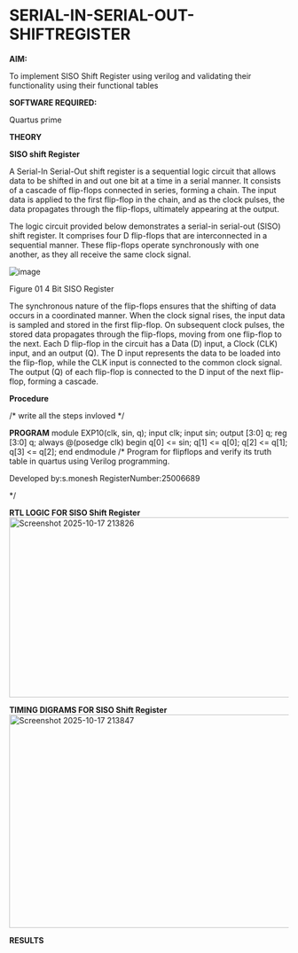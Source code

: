 # SERIAL-IN-SERIAL-OUT-SHIFTREGISTER

**AIM:**

To implement  SISO Shift Register using verilog and validating their functionality using their functional tables

**SOFTWARE REQUIRED:**

Quartus prime

**THEORY**

**SISO shift Register**

A Serial-In Serial-Out shift register is a sequential logic circuit that allows data to be shifted in and out one bit at a time in a serial manner. It consists of a cascade of flip-flops connected in series, forming a chain. The input data is applied to the first flip-flop in the chain, and as the clock pulses, the data propagates through the flip-flops, ultimately appearing at the output.

The logic circuit provided below demonstrates a serial-in serial-out (SISO) shift register. It comprises four D flip-flops that are interconnected in a sequential manner. These flip-flops operate synchronously with one another, as they all receive the same clock signal.

![image](https://github.com/naavaneetha/SERIAL-IN-SERIAL-OUT-SHIFTREGISTER/assets/154305477/e81c4072-37f9-46c6-8145-566764b74c3a)

Figure 01 4 Bit SISO Register

The synchronous nature of the flip-flops ensures that the shifting of data occurs in a coordinated manner. When the clock signal rises, the input data is sampled and stored in the first flip-flop. On subsequent clock pulses, the stored data propagates through the flip-flops, moving from one flip-flop to the next.
Each D flip-flop in the circuit has a Data (D) input, a Clock (CLK) input, and an output (Q). The D input represents the data to be loaded into the flip-flop, while the CLK input is connected to the common clock signal. The output (Q) of each flip-flop is connected to the D input of the next flip-flop, forming a cascade.

**Procedure**

/* write all the steps invloved */

**PROGRAM**
 module EXP10(clk, sin, q);
 input clk;
 input sin;
 output [3:0] q;
 reg [3:0] q;
 always @(posedge clk)
 begin
 q[0] <= sin;
 q[1] <= q[0];
 q[2] <= q[1];
 q[3] <= q[2];
 end
 endmodule
/* Program for flipflops and verify its truth table in quartus using Verilog programming.

Developed by:s.monesh RegisterNumber:25006689

*/

**RTL LOGIC FOR SISO Shift Register**
<img width="708" height="325" alt="Screenshot 2025-10-17 213826" src="https://github.com/user-attachments/assets/7b0c8acd-cb29-4aab-b846-4874f14e9223" />

**TIMING DIGRAMS FOR SISO Shift Register**
<img width="720" height="385" alt="Screenshot 2025-10-17 213847" src="https://github.com/user-attachments/assets/1c3d4d81-a255-4964-9bc3-2ba64da9f7cc" />

**RESULTS**
